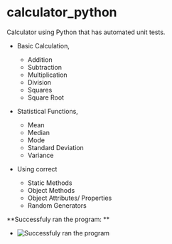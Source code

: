 # calculator_python

Calculator using Python that has automated unit tests.
* Basic Calculation,
  * Addition
  * Subtraction
  * Multiplication
  * Division
  * Squares
  * Square Root
* Statistical Functions,
  * Mean
  * Median
  * Mode
  * Standard Deviation
  * Variance

* Using correct
  * Static Methods
  * Object Methods
  * Object Attributes/ Properties
  * Random Generators

**Successfuly ran the program: **
* ![Successfuly ran the program](https://github.com/devshah2806/calculator_python/blob/master/Image/Project_1.PNG "Screenshot")
